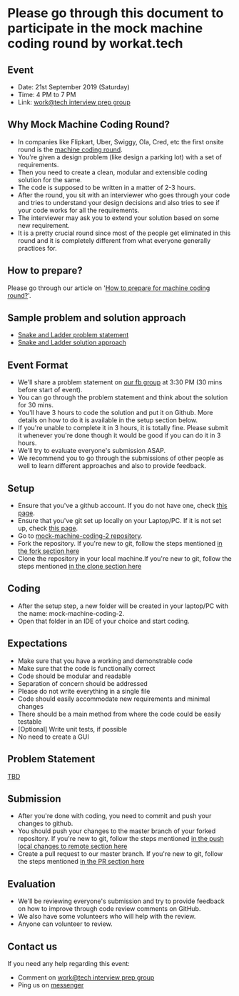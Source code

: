 # Please go through this document to participate in the mock machine coding round by workat.tech

## Event
- Date: 21st September 2019 (Saturday)
- Time: 4 PM to 7 PM
- Link: <a href="https://www.facebook.com/groups/2380270958746431" target="_blank">work@tech interview prep group</a>

## Why Mock Machine Coding Round?
- In companies like Flipkart, Uber, Swiggy, Ola, Cred, etc the first onsite round is the <a href="https://workat.tech/machine-coding/article/what-is-a-machine-coding-round-omfn1w54ojlg" target="_blank">machine coding round</a>.
- You're given a design problem (like design a parking lot) with a set of requirements.
- Then you need to create a clean, modular and extensible coding solution for the same.
- The code is supposed to be written in a matter of 2-3 hours.
- After the round, you sit with an interviewer who goes through your code and tries to understand your design decisions and also tries to see if your code works for all the requirements.
- The interviewer may ask you to extend your solution based on some new requirement.
- It is a pretty crucial round since most of the people get eliminated in this round and it is completely different from what everyone generally practices for.

## How to prepare?
Please go through our article on '<a href="https://workat.tech/machine-coding/article/how-to-prepare-for-machine-coding-round-naf2ih7a9e5l" target="_blank">How to prepare for machine coding round?</a>'.

## Sample problem and solution approach
- <a href="https://workattech.github.io/mock-machine-coding-1" target="_blank">Snake and Ladder problem statement</a>
- <a href="https://workat.tech/machine-coding/article/how-to-design-snake-and-ladder-machine-coding-ehskk9c40x2w" target="_blank">Snake and Ladder solution approach</a>

## Event Format
- We'll share a problem statement on <a href="https://www.facebook.com/groups/2380270958746431" target="_blank">our fb group</a> at 3:30 PM (30 mins before start of event).
- You can go through the problem statement and think about the solution for 30 mins.
- You'll have 3 hours to code the solution and put it on Github. More details on how to do it is available in the setup section below.
- If you're unable to complete it in 3 hours, it is totally fine. Please submit it whenever you're done though it would be good if you can do it in 3 hours.
- We'll try to evaluate everyone's submission ASAP.
- We recommend you to go through the submissions of other people as well to learn different approaches and also to provide feedback.

## Setup
- Ensure that you've a github account. If you do not have one, check <a href="git#create-github-account" target="_blank">this page</a>.
- Ensure that you've git set up locally on your Laptop/PC. If it is not set up, check <a href="git#install-git-locally" target="_blank">this page</a>.
- Go to <a href="https://github.com/workattech/mock-machine-coding-2" target="_blank">mock-machine-coding-2 repository</a>.
- Fork the repository. If you're new to git, follow the steps mentioned <a href="git#fork" target="_blank">in the fork section here</a>
- Clone the repository in your local machine.If you're new to git, follow the steps mentioned <a href="git#clone" target="_blank">in the clone section here</a>

## Coding
- After the setup step, a new folder will be created in your laptop/PC with the name: mock-machine-coding-2.
- Open that folder in an IDE of your choice and start coding.

## Expectations
- Make sure that you have a working and demonstrable code
- Make sure that the code is functionally correct
- Code should be modular and readable
- Separation of concern should be addressed
- Please do not write everything in a single file
- Code should easily accommodate new requirements and minimal changes
- There should be a main method from where the code could be easily testable
- [Optional] Write unit tests, if possible
- No need to create a GUI

## Problem Statement
<a href="problem-statement" target="_blank">TBD</a>

## Submission
- After you're done with coding, you need to commit and push your changes to github.
- You should push your changes to the master branch of your forked repository. If you're new to git, follow the steps mentioned <a href="git#push-local-changes-to-remote" target="_blank">in the push local changes to remote section here</a>
- Create a pull request to our master branch. If you're new to git, follow the steps mentioned <a href="git#pr" target="_blank">in the PR section here</a>

## Evaluation
- We'll be reviewing everyone's submission and try to provide feedback on how to improve through code review comments on GitHub.
- We also have some volunteers who will help with the review.
- Anyone can volunteer to review.

## Contact us
If you need any help regarding this event:
- Comment on <a href="https://www.facebook.com/groups/2380270958746431/" target="_blank">work@tech interview prep group</a>
- Ping us on <a href="m.me/workattech" target="_blank">messenger</a>
